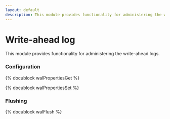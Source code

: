 ```yaml
---
layout: default
description: This module provides functionality for administering the write-ahead logs
---
```

Write-ahead log
===============

This module provides functionality for administering the write-ahead logs.

### Configuration
<!-- arangod/V8Server/v8-vocbase.h -->
{% docublock walPropertiesGet %}

<!-- arangod/V8Server/v8-vocbase.h -->
{% docublock walPropertiesSet %}

### Flushing

<!-- arangod/V8Server/v8-vocbase.h -->
{% docublock walFlush %}

